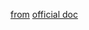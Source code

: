 [from](https://www.youtube.com/watch?v=HBiDvsjulQ0)
[official doc](https://docs.docker.com/build/ci/github-actions/multi-platform/)